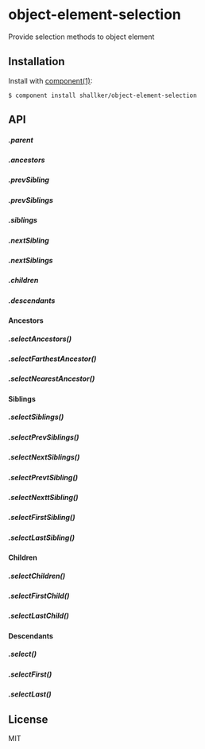 
# object-element-selection

  Provide selection methods to object element

## Installation

  Install with [component(1)](http://component.io):

    $ component install shallker/object-element-selection

## API
##### .parent
##### .ancestors
##### .prevSibling
##### .prevSiblings
##### .siblings
##### .nextSibling
##### .nextSiblings
##### .children
##### .descendants

#### Ancestors
##### .selectAncestors()
##### .selectFarthestAncestor()
##### .selectNearestAncestor()

#### Siblings
##### .selectSiblings()
##### .selectPrevSiblings()
##### .selectNextSiblings()
##### .selectPrevtSibling()
##### .selectNexttSibling()
##### .selectFirstSibling()
##### .selectLastSibling()

#### Children
##### .selectChildren()
##### .selectFirstChild()
##### .selectLastChild()

#### Descendants
##### .select()
##### .selectFirst()
##### .selectLast()


## License

  MIT
